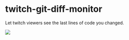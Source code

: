 # twitch-git-diff-monitor

Let twitch viewers see the last lines of code you changed.

![](https://user-images.githubusercontent.com/1910070/95725925-403e4980-0c46-11eb-8ef5-3c39a48e4e4a.png)

